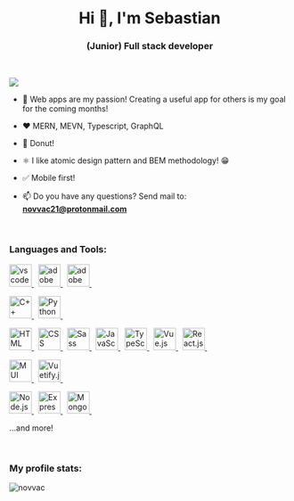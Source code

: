 <h1 align="center">Hi 👋, I'm Sebastian</h1>
<h3 align="center">(Junior) Full stack developer</h3>

<br>

![](https://komarev.com/ghpvc/?username=novvac)


- 🌱 Web apps are my passion! Creating a useful app for others is my goal for the coming months!

- ❤️ MERN, MEVN, Typescript, GraphQL

- 🍩 Donut!

- ⚛️ I like atomic design pattern and BEM methodology! 😁

- ✅ Mobile first!

- 📫 Do you have any questions? Send mail to: **novvac21@protonmail.com**

<!-- <h3 align="left">Connect with me:</h3>
<p align="left">
  Here'll contact :D
  Have a nice day :)
</p> -->

<br>

<h3 align="left">Languages and Tools:</h3>
<p align="left">
  <a href="https://code.visualstudio.com/" target="_blank" rel="noreferrer" title="Visual Studio Code">
    <img
        src="https://upload.wikimedia.org/wikipedia/commons/thumb/9/9a/Visual_Studio_Code_1.35_icon.svg/2048px-Visual_Studio_Code_1.35_icon.svg.png"
        alt="vs code" height="40"
    />
  </a>&nbsp;
  
  <a href="https://www.adobe.com/pl/products/illustrator.html" target="_blank" rel="noreferrer" title="Adobe Illustrator">
    <img
        src="https://www.adobe.com//content/dam/shared/images/product-icons/svg/illustrator.svg"
        alt="adobe illustrator" height="40"
    />
  </a>&nbsp;

  <a href="https://www.adobe.com/pl/products/xd.html" target="_blank" rel="noreferrer" title="Adobe XD">
    <img
        src="https://upload.wikimedia.org/wikipedia/commons/thumb/c/c2/Adobe_XD_CC_icon.svg/1200px-Adobe_XD_CC_icon.svg.png"
        alt="adobe Xd" height="40"
    />
  </a>&nbsp;
</p>

<p align="left">
  <a href="https://pl.wikipedia.org/wiki/C%2B%2B" target="_blank" rel="noreferrer" title="C++">
    <img
        src="https://upload.wikimedia.org/wikipedia/commons/thumb/1/18/ISO_C%2B%2B_Logo.svg/1822px-ISO_C%2B%2B_Logo.svg.png"
        alt="C++" height="40"
    />
  </a>&nbsp;

  <a href="https://www.python.org/downloads/" target="_blank" rel="noreferrer" title="Python">
    <img
        src="https://upload.wikimedia.org/wikipedia/commons/thumb/c/c3/Python-logo-notext.svg/800px-Python-logo-notext.svg.png"
        alt="Python" height="40"
    />
  </a>&nbsp;
</p>

<p align="left">
  <a href="https://pl.wikipedia.org/wiki/HTML5" target="_blank" rel="noreferrer" title="HTML">
    <img
        src="https://upload.wikimedia.org/wikipedia/commons/thumb/6/61/HTML5_logo_and_wordmark.svg/768px-HTML5_logo_and_wordmark.svg.png"
        alt="HTML" height="40"
    />
  </a>&nbsp;

  <a href="https://www.w3schools.com/css/" target="_blank" rel="noreferrer" title="CSS">
    <img
        src="https://upload.wikimedia.org/wikipedia/commons/thumb/3/3d/CSS.3.svg/1200px-CSS.3.svg.png"
        alt="CSS" height="40"
    />
  </a>&nbsp;

  <a href="https://sass-lang.com/" target="_blank" rel="noreferrer" title="Sass">
    <img
        src="https://upload.wikimedia.org/wikipedia/commons/thumb/9/96/Sass_Logo_Color.svg/1200px-Sass_Logo_Color.svg.png"
        alt="Sass" height="40"
    />
  </a>&nbsp;

  <a href="https://developer.mozilla.org/en/docs/Web/JavaScript" target="_blank" rel="noreferrer" title="JavaScript">
    <img
        src="https://upload.wikimedia.org/wikipedia/commons/thumb/9/99/Unofficial_JavaScript_logo_2.svg/1200px-Unofficial_JavaScript_logo_2.svg.png"
        alt="JavaScript" height="40"
    />
  </a>&nbsp;

  <a href="https://www.typescriptlang.org/" target="_blank" rel="noreferrer" title="TypeScript">
    <img
        src="https://upload.wikimedia.org/wikipedia/commons/thumb/4/4c/Typescript_logo_2020.svg/1200px-Typescript_logo_2020.svg.png"
        alt="TypeScript" height="40"
    />
  </a>&nbsp;

  <a href="https://vuejs.org/" target="_blank" rel="noreferrer" title="Vue.js">
    <img
        src="https://upload.wikimedia.org/wikipedia/commons/thumb/9/95/Vue.js_Logo_2.svg/1200px-Vue.js_Logo_2.svg.png"
        alt="Vue.js" height="40"
    />
  </a>&nbsp;

  <a href="https://pl.reactjs.org/" target="_blank" rel="noreferrer" title="React.js">
    <img
        src="https://upload.wikimedia.org/wikipedia/commons/thumb/a/a7/React-icon.svg/240px-React-icon.svg.png"
        alt="React.js" height="40"
    />
  </a>&nbsp;
</p>

<p align="left">
  <a href="https://mui.com/" target="_blank" rel="noreferrer" title="MUI">
    <img
        src="https://mui.com/static/logo.png"
        alt="MUI" height="40"
    />
  </a>&nbsp;

  <a href="https://vuetifyjs.com/en/#in-development" target="_blank" rel="noreferrer" title="Vuetify.js">
    <img
        src="https://pbs.twimg.com/media/Ei5n6vBWoAEy5gp.png"
        alt="Vuetify.js" height="40"
    />
  </a>&nbsp;
</p>

<p align="left">
  <a href="https://nodejs.org/en/" target="_blank" rel="noreferrer" title="Node.js">
    <img
        src="https://upload.wikimedia.org/wikipedia/commons/thumb/d/d9/Node.js_logo.svg/1200px-Node.js_logo.svg.png"
        alt="Node.js" height="40"
    />
  </a>&nbsp;

  <a href="https://expressjs.com/" target="_blank" rel="noreferrer" title="Express.js">
    <img
        src="https://upload.wikimedia.org/wikipedia/commons/6/64/Expressjs.png"
        alt="Express.js" height="40"
    />
  </a>&nbsp;

  <a href="https://www.mongodb.com/cloud/atlas/lp/try2?utm_source=google&utm_campaign=gs_emea_poland_search_core_brand_atlas_desktop&utm_term=mongodb&utm_medium=cpc_paid_search&utm_ad=e&utm_ad_campaign_id=12212624548&adgroup=115749720623&gclid=Cj0KCQjw8_qRBhCXARIsAE2AtRa64p_PAukDCcw8IAeNQPb6j0KSNXCaY97MN333suX3MsjT3lV7STsaAiFMEALw_wcB" target="_blank" rel="noreferrer" title="Mongo db">
    <img
        src="https://ahana.io/wp-content/uploads/2021/05/mongo-logo.png"
        alt="Mongo db" height="40"
    />
  </a>&nbsp;
</p>

...and more!

<br>

<!-- <h3>Current project:</h3>
<a target="_blank" href="https://github.com/novvac/nuxt-wallet-assistant">
  <img align="center" src="https://github-readme-stats.vercel.app/api/pin/?username=novvac&repo=nuxt-wallet-assistant" alt="novvac/nuxt-wallet-assistant"/>
</a>

<br><br> -->

<h3>My profile stats:</h3>
<p><img align="center"
    src="https://github-readme-stats.vercel.app/api/top-langs?username=novvac&show_icons=true&locale=en&bg_color=0d1117&text_color=ffffff&layout=compact"
    alt="novvac" 
    bg_color=#808080/></p>

<br>
